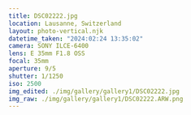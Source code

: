 ```yaml
---
title: DSC02222.jpg
location: Lausanne, Switzerland
layout: photo-vertical.njk
datetime_taken: "2024:02:24 13:35:02"
camera: SONY ILCE-6400
lens: E 35mm F1.8 OSS
focal: 35mm
aperture: 9/5
shutter: 1/1250
iso: 2500
img_edited: ./img/gallery/gallery1/DSC02222.jpg
img_raw: ./img/gallery/gallery1/DSC02222.ARW.png
---
```

